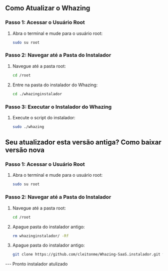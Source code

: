 ## Como Atualizar o Whazing

### Passo 1: Acessar o Usuário Root

1. Abra o terminal e mude para o usuário root:
   ```bash
   sudo su root
   ```

### Passo 2: Navegar até a Pasta do Instalador

1. Navegue até a pasta root:
   ```bash
   cd /root
   ```
2. Entre na pasta do instalador do Whazing:
   ```bash
   cd ./whazinginstalador
   ```

### Passo 3: Executar o Instalador do Whazing

1. Execute o script do instalador:
   ```bash
   sudo ./whazing
   ```
   
## Seu atualizador esta versão antiga? Como baixar versão nova

### Passo 1: Acessar o Usuário Root

1. Abra o terminal e mude para o usuário root:
   ```bash
   sudo su root
   ```

### Passo 2: Navegar até a Pasta do Instalador

1. Navegue até a pasta root:
   ```bash
   cd /root
   ```
   
2. Apague pasta do instalador antigo:
   ```bash
   rm whazinginstalador/ -Rf
   ```
   
3. Apague pasta do instalador antigo:
   ```bash
   git clone https://github.com/cleitonme/Whazing-SaaS.instalador.git whazinginstalador
   ```
   
--- Pronto instalador atulizado
